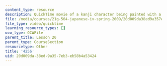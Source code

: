 ```yaml
---
content_type: resource
description: QuickTime movie of a kanji character being painted with a brush.
file: /media/courses/21g-504-japanese-iv-spring-2009/20d009da38ed9a357eb3eb58b4a53424_4256.mov
file_type: video/quicktime
learning_resource_types: []
ocw_type: OCWFile
parent_title: Lesson 20
parent_type: CourseSection
resourcetype: Other
title: '4256'
uid: 20d009da-38ed-9a35-7eb3-eb58b4a53424
---
```

